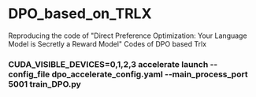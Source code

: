 # DPO_based_on_TRLX
Reproducing the code of "Direct Preference Optimization: Your Language Model is Secretly a Reward Model"
Codes of DPO based Trlx


### CUDA_VISIBLE_DEVICES=0,1,2,3 accelerate launch --config_file dpo_accelerate_config.yaml --main_process_port 5001 train_DPO.py

